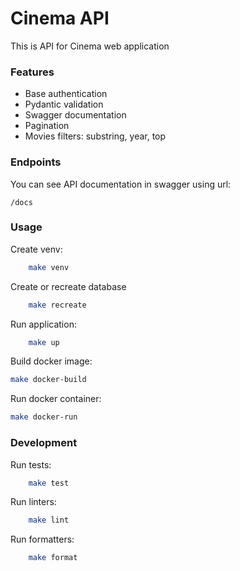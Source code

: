 # Cinema API
This is API for Cinema web application

### Features
- Base authentication
- Pydantic validation
- Swagger documentation
- Pagination
- Movies filters: substring, year, top

### Endpoints
You can see API documentation in swagger using url:
```
/docs
```

### Usage

Create venv:
```bash
    make venv
```

Create or recreate database
```bash
    make recreate
```

Run application:
```bash
    make up
```

Build docker image:
```bash
make docker-build
```

Run docker container:
```bash
make docker-run
```

### Development
Run tests:
```bash
    make test
```

Run linters:
```bash
    make lint
```

Run formatters:
```bash
    make format
```